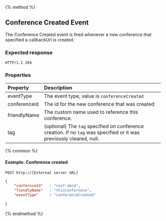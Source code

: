 {% method %}
## Conference Created Event
The Conference Created event is fired whenever a new conference that specified a callbackUrl is created.  
### Expected response
```http
HTTP/1.1 204
```

### Properties

| Property     | Description                                                                                                                         |
|:----------   |:------------------------------------------------------------------------------------------------------------------------------------|
| eventType    | The event type, value is `conferenceCreated`                                                                                        |
| conferenceId | The id for the new conference that was created                                                                                      |
| friendlyName | The custom name used to reference this conference.                                                                                  |
| tag          | (optional) The `tag`  specified on conference creation. If no `tag` was specified or it was previously cleared, null.               |

{% common %}

#### Example: Conference created 

```
POST http://[External server URL]
```

```json
{
    "confernceId"   : "conf-abcd",
    "fiendlyName"   : "thisConfernece",
    "eventType"     : "conferenceCreated"
    
}
```

{% endmethod %}
